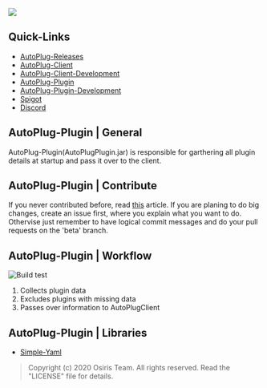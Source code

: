![](https://rapidus-info.webnode.com/_files/200000003-4d08d4d08f/AutoPlug%20GitHub%20Header%20800x80.png)
## Quick-Links
- [AutoPlug-Releases](https://github.com/Osiris-Team/AutoPlug-Releases)
- [AutoPlug-Client](https://github.com/Osiris-Team/AutoPlug-Client)
- [AutoPlug-Client-Development](https://bit.ly/acprogress)
- [AutoPlug-Plugin](https://github.com/Osiris-Team/AutoPlug-Plugin)
- [AutoPlug-Plugin-Development](https://bit.ly/approgress)
- [Spigot](https://www.spigotmc.org/members/osiristeam.935748/)
- [Discord](https://discord.com/invite/GGNmtCC)

## AutoPlug-Plugin | General
AutoPlug-Plugin(AutoPlugPlugin.jar) is responsible for garthering all plugin details at startup and pass it over to the client.

## AutoPlug-Plugin | Contribute
If you never contributed before, read [this](https://akrabat.com/the-beginners-guide-to-contributing-to-a-github-project/) article. 
If you are planing to do big changes, create an issue first, where you explain what you want to do.
Othervise just remember to have logical commit messages and do your pull requests on the 'beta' branch.

## AutoPlug-Plugin | Workflow
![Build test](https://github.com/Osiris-Team/AutoPlug-Plugin/workflows/Build%20test/badge.svg)
 1. Collects plugin data
 2. Excludes plugins with missing data
 3. Passes over information to AutoPlugClient

## AutoPlug-Plugin | Libraries
- [Simple-Yaml](https://github.com/Carleslc/Simple-YAML)

 > Copyright (c) 2020 Osiris Team. All rights reserved. Read the "LICENSE" file for details.
